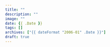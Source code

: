 ```yaml
---
title: ""
description: ""
image: ""
date: {{ .Date }}
tags: []
archives: ["{{ dateFormat "2006-01" .Date }}"]
draft: true
---
```


